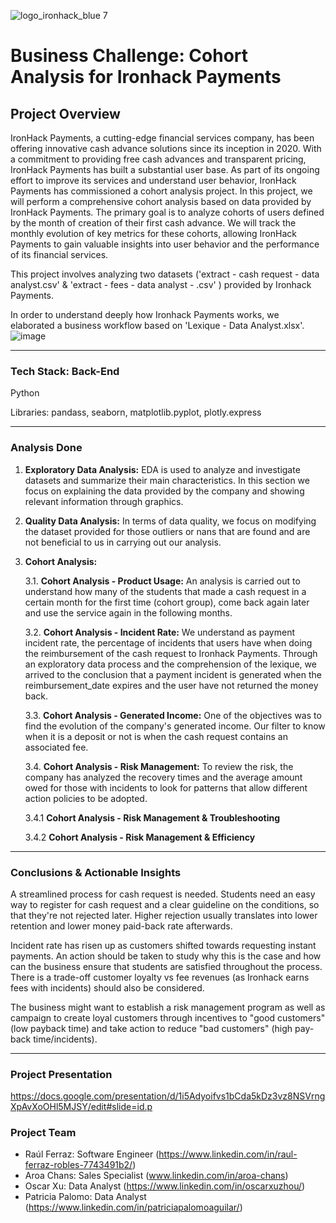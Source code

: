 ![logo_ironhack_blue 7](https://user-images.githubusercontent.com/23629340/40541063-a07a0a8a-601a-11e8-91b5-2f13e4e6b441.png)

# Business Challenge: Cohort Analysis for Ironhack Payments

## Project Overview

IronHack Payments, a cutting-edge financial services company, has been offering innovative cash advance solutions since its inception in 2020. With a commitment to providing free cash advances and transparent pricing, IronHack Payments has built a substantial user base. As part of its ongoing effort to improve its services and understand user behavior, IronHack Payments has commissioned a cohort analysis project.
In this project, we will perform a comprehensive cohort analysis based on data provided by IronHack Payments. The primary goal is to analyze cohorts of users defined by the month of creation of their first cash advance. We will track the monthly evolution of key metrics for these cohorts, allowing IronHack Payments to gain valuable insights into user behavior and the performance of its financial services.

This project involves analyzing two datasets ('extract - cash request - data analyst.csv' & 'extract - fees - data analyst - .csv' ) provided by Ironhack Payments.

In order to understand deeply how Ironhack Payments works, we elaborated a business workflow based on 'Lexique - Data Analyst.xlsx'.
![image](https://github.com/ppalomoag97/project-1-ironhack-payments-es/assets/165824407/9e58542a-c74d-477b-85d0-87c267262dc2)

------

### Tech Stack: Back-End
Python

Libraries: pandass, seaborn,  matplotlib.pyplot, plotly.express

------

### Analysis Done

1. **Exploratory Data Analysis:** EDA is used to analyze and investigate datasets and summarize their main characteristics. In this section we focus on explaining the data provided by the company and showing relevant information through graphics. 
2. **Quality Data Analysis:** In terms of data quality, we focus on modifying the dataset provided for those outliers or nans that are found and are not beneficial to us in carrying out our analysis.
3. **Cohort Analysis:**
   
    3.1. **Cohort Analysis - Product Usage:** An analysis is carried out to understand how many of the students that made a cash request in a certain month for the first time (cohort group), come back again later and use the service again in the following months.
   
    3.2. **Cohort Analysis - Incident Rate:** We understand as payment incident rate, the percentage of incidents that users have when doing the reimbursement of the cash request to Ironhack Payments. Through an exploratory data process and the comprehension of the lexique, we arrived to the conclusion that a payment incident is generated when the reimbursement_date expires and the user have not returned the money back.
   
    3.3. **Cohort Analysis - Generated Income:** One of the objectives was to find the evolution of the company's generated income. Our filter to know when it is a deposit or not is when the cash request contains an associated fee.
   
    3.4. **Cohort Analysis - Risk Management:**  To review the risk, the company has analyzed the recovery times and the average amount owed for those with incidents to look for patterns that allow different action policies to be adopted.
     
      3.4.1 **Cohort Analysis - Risk Management & Troubleshooting**
       
      3.4.2 **Cohort Analysis - Risk Management & Efficiency**

------

### Conclusions & Actionable Insights

A streamlined process for cash request is needed. Students need an easy way to register for cash request and a clear guideline on the conditions, so that they're not rejected later. Higher rejection usually translates into lower retention and lower money paid-back rate afterwards.

Incident rate has risen up as customers shifted towards requesting instant payments. An action should be taken to study why this is the case and how can the business ensure that students are satisfied throughout the process. There is a trade-off customer loyalty vs fee revenues (as Ironhack earns fees with incidents) should also be considered.

The business might want to establish a risk management program as well as campaign to create loyal customers through incentives to "good customers" (low payback time) and take action to reduce "bad customers" (high pay-back time/incidents).

------

### Project Presentation
https://docs.google.com/presentation/d/1i5Adyoifvs1bCda5kDz3vz8NSVrngXpAvXoOHl5MJSY/edit#slide=id.p

### Project Team
  - Raúl Ferraz: Software Engineer (https://www.linkedin.com/in/raul-ferraz-robles-7743491b2/)
  - Aroa Chans: Sales Specialist (www.linkedin.com/in/aroa-chans)
  - Oscar Xu: Data Analyst (https://www.linkedin.com/in/oscarxuzhou/)
  - Patricia Palomo: Data Analyst (https://www.linkedin.com/in/patriciapalomoaguilar/)
